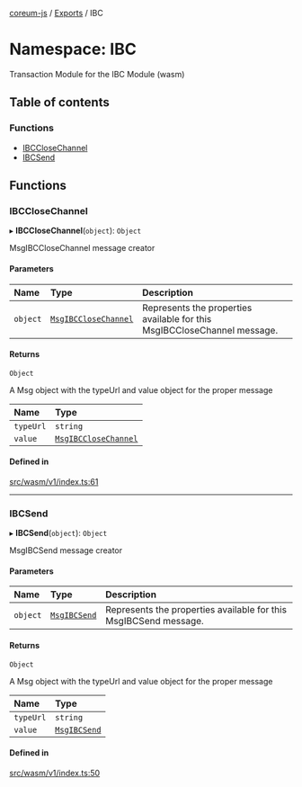 [coreum-js](../README.md) / [Exports](../modules.md) / IBC

# Namespace: IBC

Transaction Module for the IBC Module (wasm)

## Table of contents

### Functions

- [IBCCloseChannel](IBC.md#ibcclosechannel)
- [IBCSend](IBC.md#ibcsend)

## Functions

### IBCCloseChannel

▸ **IBCCloseChannel**(`object`): `Object`

MsgIBCCloseChannel message creator

#### Parameters

| Name | Type | Description |
| :------ | :------ | :------ |
| `object` | [`MsgIBCCloseChannel`](internal_.md#msgibcclosechannel) | Represents the properties available for this MsgIBCCloseChannel message. |

#### Returns

`Object`

A Msg object with the typeUrl and value object for the proper message

| Name | Type |
| :------ | :------ |
| `typeUrl` | `string` |
| `value` | [`MsgIBCCloseChannel`](internal_.md#msgibcclosechannel) |

#### Defined in

[src/wasm/v1/index.ts:61](https://github.com/PulsaraIO/coreum-js/blob/63824e3/src/wasm/v1/index.ts#L61)

___

### IBCSend

▸ **IBCSend**(`object`): `Object`

MsgIBCSend message creator

#### Parameters

| Name | Type | Description |
| :------ | :------ | :------ |
| `object` | [`MsgIBCSend`](internal_.md#msgibcsend) | Represents the properties available for this MsgIBCSend message. |

#### Returns

`Object`

A Msg object with the typeUrl and value object for the proper message

| Name | Type |
| :------ | :------ |
| `typeUrl` | `string` |
| `value` | [`MsgIBCSend`](internal_.md#msgibcsend) |

#### Defined in

[src/wasm/v1/index.ts:50](https://github.com/PulsaraIO/coreum-js/blob/63824e3/src/wasm/v1/index.ts#L50)
